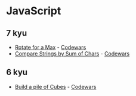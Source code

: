 # JavaScript

## 7 kyu

* [Rotate for a Max](7kyu/RotateForAMax.md) - [Codewars](https://www.codewars.com/kata/56a4872cbb65f3a610000026)
* [Compare Strings by Sum of Chars](7kyu/CompareStringsBySumOfChars.md) - [Codewars](https://www.codewars.com/kata/576bb3c4b1abc497ec000065)

## 6 kyu

* [Build a pile of Cubes](6kyu/BuildAPileOfCubes.md) - [Codewars](https://www.codewars.com/kata/5592e3bd57b64d00f3000047)

